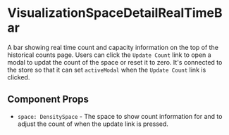 # VisualizationSpaceDetailRealTimeBar

A bar showing real time count and capacity information on the top of the historical counts page.
Users can click the `Update Count` link to open a modal to updat the count of the space or reset it
to zero. It's connected to the store so that it can set `activeModal` when the `Update Count` link
is clicked.

## Component Props
- `space: DensitySpace` - The space to show count information for and to adjust the count of when
  the update link is pressed.
